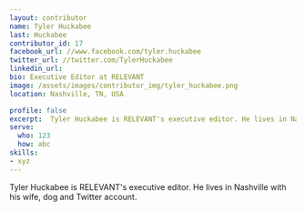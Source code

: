 ```yaml
---
layout: contributor
name: Tyler Huckabee
last: Huckabee
contributor_id: 17
facebook_url: //www.facebook.com/tyler.huckabee
twitter_url: //twitter.com/TylerHuckabee
linkedin_url: 
bio: Executive Editor at RELEVANT
image: /assets/images/contributor_img/tyler_huckabee.png
location: Nashville, TN, USA

profile: false
excerpt:  Tyler Huckabee is RELEVANT's executive editor. He lives in Nashville with his wife, dog and Twitter account.
serve:
  who: 123
  how: abc
skills:
- xyz
---
```


Tyler Huckabee is RELEVANT's executive editor. He lives in Nashville with his wife, dog and Twitter account.